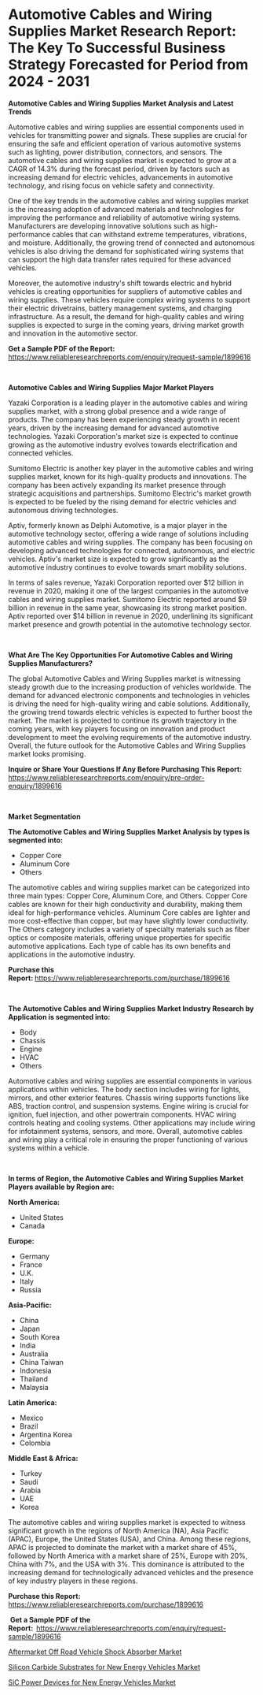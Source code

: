 <p><h1>Automotive Cables and Wiring Supplies Market Research Report: The Key To Successful Business Strategy Forecasted for Period from 2024 - 2031</h1></p><p><strong>Automotive Cables and Wiring Supplies Market Analysis and Latest Trends</strong></p>
<p><p>Automotive cables and wiring supplies are essential components used in vehicles for transmitting power and signals. These supplies are crucial for ensuring the safe and efficient operation of various automotive systems such as lighting, power distribution, connectors, and sensors. The automotive cables and wiring supplies market is expected to grow at a CAGR of 14.3% during the forecast period, driven by factors such as increasing demand for electric vehicles, advancements in automotive technology, and rising focus on vehicle safety and connectivity.</p><p>One of the key trends in the automotive cables and wiring supplies market is the increasing adoption of advanced materials and technologies for improving the performance and reliability of automotive wiring systems. Manufacturers are developing innovative solutions such as high-performance cables that can withstand extreme temperatures, vibrations, and moisture. Additionally, the growing trend of connected and autonomous vehicles is also driving the demand for sophisticated wiring systems that can support the high data transfer rates required for these advanced vehicles.</p><p>Moreover, the automotive industry's shift towards electric and hybrid vehicles is creating opportunities for suppliers of automotive cables and wiring supplies. These vehicles require complex wiring systems to support their electric drivetrains, battery management systems, and charging infrastructure. As a result, the demand for high-quality cables and wiring supplies is expected to surge in the coming years, driving market growth and innovation in the automotive sector.</p></p>
<p><strong>Get a Sample PDF of the Report:&nbsp;</strong> <a href="https://www.reliableresearchreports.com/enquiry/request-sample/1899616">https://www.reliableresearchreports.com/enquiry/request-sample/1899616</a></p>
<p>&nbsp;</p>
<p><strong>Automotive Cables and Wiring Supplies Major Market Players</strong></p>
<p><p>Yazaki Corporation is a leading player in the automotive cables and wiring supplies market, with a strong global presence and a wide range of products. The company has been experiencing steady growth in recent years, driven by the increasing demand for advanced automotive technologies. Yazaki Corporation's market size is expected to continue growing as the automotive industry evolves towards electrification and connected vehicles.</p><p>Sumitomo Electric is another key player in the automotive cables and wiring supplies market, known for its high-quality products and innovations. The company has been actively expanding its market presence through strategic acquisitions and partnerships. Sumitomo Electric's market growth is expected to be fueled by the rising demand for electric vehicles and autonomous driving technologies.</p><p>Aptiv, formerly known as Delphi Automotive, is a major player in the automotive technology sector, offering a wide range of solutions including automotive cables and wiring supplies. The company has been focusing on developing advanced technologies for connected, autonomous, and electric vehicles. Aptiv's market size is expected to grow significantly as the automotive industry continues to evolve towards smart mobility solutions.</p><p>In terms of sales revenue, Yazaki Corporation reported over $12 billion in revenue in 2020, making it one of the largest companies in the automotive cables and wiring supplies market. Sumitomo Electric reported around $9 billion in revenue in the same year, showcasing its strong market position. Aptiv reported over $14 billion in revenue in 2020, underlining its significant market presence and growth potential in the automotive technology sector.</p></p>
<p>&nbsp;</p>
<p><strong>What Are The Key Opportunities For Automotive Cables and Wiring Supplies Manufacturers?</strong></p>
<p><p>The global Automotive Cables and Wiring Supplies market is witnessing steady growth due to the increasing production of vehicles worldwide. The demand for advanced electronic components and technologies in vehicles is driving the need for high-quality wiring and cable solutions. Additionally, the growing trend towards electric vehicles is expected to further boost the market. The market is projected to continue its growth trajectory in the coming years, with key players focusing on innovation and product development to meet the evolving requirements of the automotive industry. Overall, the future outlook for the Automotive Cables and Wiring Supplies market looks promising.</p></p>
<p><strong>Inquire or Share Your Questions If Any Before Purchasing This Report:</strong> <a href="https://www.reliableresearchreports.com/enquiry/pre-order-enquiry/1899616">https://www.reliableresearchreports.com/enquiry/pre-order-enquiry/1899616</a></p>
<p>&nbsp;</p>
<p><strong>Market Segmentation</strong></p>
<p><strong>The Automotive Cables and Wiring Supplies Market Analysis by types is segmented into:</strong></p>
<p><ul><li>Copper Core</li><li>Aluminum Core</li><li>Others</li></ul></p>
<p><p>The automotive cables and wiring supplies market can be categorized into three main types: Copper Core, Aluminum Core, and Others. Copper Core cables are known for their high conductivity and durability, making them ideal for high-performance vehicles. Aluminum Core cables are lighter and more cost-effective than copper, but may have slightly lower conductivity. The Others category includes a variety of specialty materials such as fiber optics or composite materials, offering unique properties for specific automotive applications. Each type of cable has its own benefits and applications in the automotive industry.</p></p>
<p><strong>Purchase this Report:&nbsp;</strong><a href="https://www.reliableresearchreports.com/purchase/1899616">https://www.reliableresearchreports.com/purchase/1899616</a></p>
<p>&nbsp;</p>
<p><strong>The Automotive Cables and Wiring Supplies Market Industry Research by Application is segmented into:</strong></p>
<p><ul><li>Body</li><li>Chassis</li><li>Engine</li><li>HVAC</li><li>Others</li></ul></p>
<p><p>Automotive cables and wiring supplies are essential components in various applications within vehicles. The body section includes wiring for lights, mirrors, and other exterior features. Chassis wiring supports functions like ABS, traction control, and suspension systems. Engine wiring is crucial for ignition, fuel injection, and other powertrain components. HVAC wiring controls heating and cooling systems. Other applications may include wiring for infotainment systems, sensors, and more. Overall, automotive cables and wiring play a critical role in ensuring the proper functioning of various systems within a vehicle.</p></p>
<p>&nbsp;</p>
<p><strong>In terms of Region, the Automotive Cables and Wiring Supplies Market Players available by Region are:</strong></p>
<p>
    <p> <strong> North America: </strong>
        <ul>
            <li>United States</li>
            <li>Canada</li>
        </ul>
        </p> 
    <p> <strong> Europe: </strong>
        <ul>
            <li>Germany</li>
            <li>France</li>
            <li>U.K.</li>
            <li>Italy</li>
            <li>Russia</li>
        </ul>
        </p> 
    <p> <strong> Asia-Pacific: </strong>
        <ul>
            <li>China</li>
            <li>Japan</li>
            <li>South Korea</li>
            <li>India</li>
            <li>Australia</li>
            <li>China Taiwan</li>
            <li>Indonesia</li>
            <li>Thailand</li>
            <li>Malaysia</li>
        </ul>
        </p> 
    <p> <strong> Latin America: </strong>
        <ul>
            <li>Mexico</li>
            <li>Brazil</li>
            <li>Argentina Korea</li>
            <li>Colombia</li>
        </ul>
        </p> 
    <p> <strong> Middle East & Africa: </strong>
        <ul>
            <li>Turkey</li>
            <li>Saudi</li>
            <li>Arabia</li>
            <li>UAE</li>
            <li>Korea</li>
        </ul>
    </p>
    </p>
<p><p>The automotive cables and wiring supplies market is expected to witness significant growth in the regions of North America (NA), Asia Pacific (APAC), Europe, the United States (USA), and China. Among these regions, APAC is projected to dominate the market with a market share of 45%, followed by North America with a market share of 25%, Europe with 20%, China with 7%, and the USA with 3%. This dominance is attributed to the increasing demand for technologically advanced vehicles and the presence of key industry players in these regions.</p></p>
<p><strong>Purchase this Report: </strong><a href="https://www.reliableresearchreports.com/purchase/1899616">https://www.reliableresearchreports.com/purchase/1899616</a></p>
<p>&nbsp;<strong>Get a Sample PDF of the Report:&nbsp;&nbsp;</strong><a href="https://www.reliableresearchreports.com/enquiry/request-sample/1899616">https://www.reliableresearchreports.com/enquiry/request-sample/1899616</a></p>
<p><strong></strong></p>
<p><p><a href="https://github.com/juancolorado15/Market-Research-Report-List-1/blob/main/aftermarket-off-road-vehicle-shock-absorber-market.md">Aftermarket Off Road Vehicle Shock Absorber Market</a></p><p><a href="https://github.com/dx0328/Market-Research-Report-List-1/blob/main/silicon-carbide-substrates-for-new-energy-vehicles-market.md">Silicon Carbide Substrates for New Energy Vehicles Market</a></p><p><a href="https://github.com/Glendatilghmankmgz0rbhwpy/Market-Research-Report-List-1/blob/main/sic-power-devices-for-new-energy-vehicles-market.md">SiC Power Devices for New Energy Vehicles Market</a></p></p>